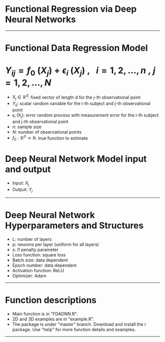 # Functional Regression via Deep Neural Networks
------------------------------------------------

# Functional Data Regression Model

# $Y_{ij} = f_{0} \ (X_{j}) + \epsilon_{i} \ (X_{j}) \ , \ \ \ i = 1, 2,\ldots, n \ , \ j = 1, 2, \ldots, N$ 



-  $\mathrm{X}_{j} \in \mathbb{R} ^ {d}$: fixed vector of length d for the j-th observational point
- $Y_{ij}$: scalar random variable for the i-th subject and j-th observational point
- $\epsilon_{i} \ (\mathrm{X}_{j})$: error random process with measurement error for the i-th subject and j-th observational point
- $n$: sample size
- $N$: number of observational points
- $f_{0}: \mathbb{R} ^ {d} \to \mathbb{R}$: true function to estimate

# Deep Neural Network Model input and output
- Input: $\mathrm{X}_{j}$
- Output: $Y_{j}$
-------------------------------------------------------------

# Deep Neural Network Hyperparameters and Structures
- L: number of layers 
- p: neurons per layer (uniform for all layers)
- s: l1 penalty parameter
- Loss function: square loss
- Batch size: data dependent
- Epoch number: data dependent
- Activation function: ReLU
- Optimizer: Adam 
-------------------------------------------------------------

# Function descriptions
- Main function is in "FDADNN.R".
- 2D and 3D examples are in "example.R".
- The package is under "master" branch. Download and install the r package. Use "help" for more function details and examples.
-------------------------------------------------------------

